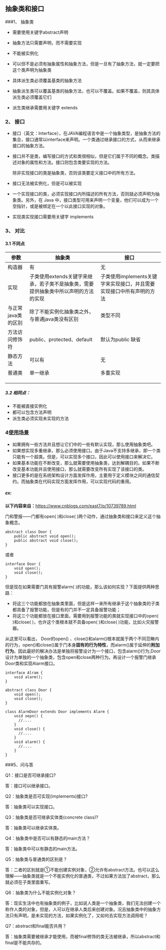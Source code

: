## 抽象类和接口

###1、 抽象类

+ 需要使用关键字abstract声明

+ 抽象方法只需要声明，而不需要实现

+ 不能被实例化

+ 可以但不是必须有抽象属性和抽象方法，但是一旦有了抽象方法，就一定要把这个类声明为抽象类

+ 具体派生类必须覆盖基类的抽象方法

+ 抽象派生类可以覆盖基类的抽象方法，也可以不覆盖。如果不覆盖，则其具体派生类必须覆盖它们

+ 派生类继承需要用关键字 extends

  

### 2、 接口

+ 接口（英文：Interface），在JAVA编程语言中是一个抽象类型，是抽象方法的集合，接口通常以interface来声明。一个类通过继承接口的方式，从而来继承接口的抽象方法。

+ 接口并不是类，编写接口的方式和类很相似，但是它们属于不同的概念。类描述对象的属性和方法。接口则包含类要实现的方法。

  除非实现接口的类是抽象类，否则该类要定义接口中的所有方法。

+ 接口无法被实例化，但是可以被实现

+ 一个实现接口的类，必须实现接口内所描述的所有方法，否则就必须声明为抽象类。另外，在 Java 中，接口类型可用来声明一个变量，他们可以成为一个空指针，或是被绑定在一个以此接口实现的对象。

+ 实现类实现接口需要用关键字 implements

### 3、 对比

#### 3.1 不同点

| 参数               | 抽象类                                                       | 接口                                                         |
| ------------------ | ------------------------------------------------------------ | ------------------------------------------------------------ |
| 构造器             | 有                                                           | 无                                                           |
| 实现               | 子类使用extends关键字来继承，若子类不是抽象类，需要提供抽象类中所以声明的方法的实现 | 子类使用implements关键字来实现接口，并且需要实现接口中所有声明的方法 |
| 与正常java类的区别 | 除了不能实例化抽象类之外，与普通java类没有区别               | 类型不同                                                     |
| 方法访问修饰符     | public、protected、default                                   | 默认为public  缺省                                           |
| 静态方法           | 可以有                                                       | 无                                                           |
| 普通类             | 单一继承                                                     | 多重实现                                                     |
|                    |                                                              |                                                              |
|                    |                                                              |                                                              |
|                    |                                                              |                                                              |

##### 3.2 相同点：

+ 不能被直接实例化
+ 都可以包含方法声明
+  派生类必须实现未实现的方法

### 4<u>使用场景</u>

+ 如果拥有一些方法并且想让它们中的一些有默认实现，那么使用抽象类吧。 
+ 如果想实现多重继承，那么必须使用接口。由于Java不支持多继承，即一个类只能有一个超类。但是，可以实现多个接口，因此可以使用接口来解决它。 
+ 如果基本功能在不断改变，那么就需要使用抽象类，达到解耦目的。如果不断改变基本功能并且使用接口，那么就需要改变所有实现了该接口的类。
+   接口更多的是在系统架构设计方面发挥作用，主要用于定义模块之间的通信契约。而抽象类在代码实现方面发挥作用，可以实现代码的重用。

##### ex:

**以下内容来自：**<https://www.cnblogs.com/east7/p/10739789.html>

门和警报——门都有open( )和close( )两个动作，通过抽象类和接口来定义这个抽象概念。  

```
abstract class Door {
    public abstract void open();
    public abstract void close();
}
```

或者

```
interface Door {
    void open();
	void close();
}
```

但是现在如果需要门具有报警alarm( )的功能，那么该如何实现？下面提供两种思路：

+ 将这三个功能都放在抽象类里面，但是这样一来所有继承于这个抽象类的子类都具备了报警功能，但是有的门并不一定具备报警功能；
+ 将这三个功能都放在接口里面，需要用到报警功能的类就实现接口中的open( )和close( )，也许这个类根本就不具备open( )和close( )功能，比如火灾报警器。

从这里可以看出， Door的open() 、close()和alarm()根本就属于两个不同范畴内的行为，open()和close()属于门本身**固有的行为特性**，而alarm()属于延伸的**附加行为**。因此最好的解决办法是单独将报警设计为一个接口，包含alarm()行为,Door设计为单独的一个抽象类，包含open和close两种行为。再设计一个报警门继承Door类和实现Alarm接口。

```
interface Alram {
    void alarm();
}
 
abstract class Door {
    void open();
    void close();
}
 
class AlarmDoor extends Door implements Alarm {
    void oepn() {
      //....
    }
    void close() {
      //....
    }
    void alarm() {
      //....
    }
}
```

###5、问与答 

Q1：接口是否可继承接口?

答：接口可以继承接口。

 

Q2：抽象类是否可实现(implements)接口?

答：抽象类可以实现接口。

 

Q3：抽象类是否可继承实体类(concrete class)?

答：抽象类可以继承实体类。

 

Q4：抽象类中是否可以有静态的main方法？

答：抽象类中可以有静态的main方法。

 

Q5：抽象类与普通类的区别是？

答：二者的区别就是①不能创建实例对象，②允许有abstract方法。也可以这么理解——抽象类就是一个不能实例化的普通类，不过如果方法加了abstract，那么就必须在子类里面重写。

 

Q6：抽象类为什么不能实例化对象？

答：现实生活中也有抽象类的例子，比如说人类是一个抽象类，我们无法创建一个称作人类的对象，但是，人可以在继承人类后来创建对象。况且抽象类中的抽象方法只有声明，是未实现的方法，如果实例化了，又如何去实现方法调用呢？

 

Q7：abstract和final能否共用？

答：抽象类需要被继承才能使用，而被final修饰的类无法被继承，所以abstract和final是不能共存的。

